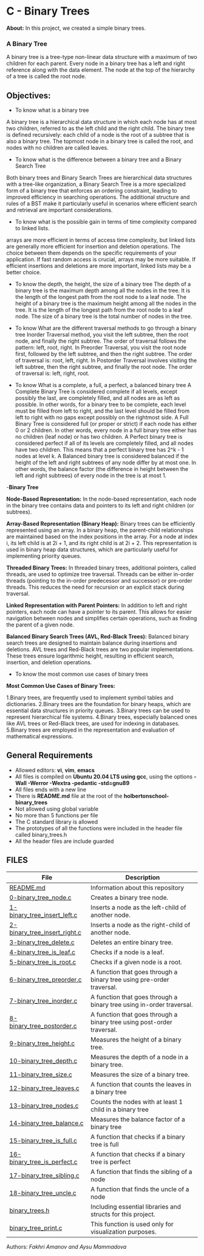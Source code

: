 # C - Binary Trees
**About:** In this project, we created a simple binary trees.
### A Binary Tree
A binary tree is a tree-type non-linear data structure with a maximum of two children for each parent. Every node in a binary tree has a left and right reference along with the data element. The node at the top of the hierarchy of a tree is called the root node.

## Objectives:
* To know what is a binary tree

A binary tree is a hierarchical data structure in which each node has at most two children, referred to as the left child and the right child. The binary tree is defined recursively: each child of a node is the root of a subtree that is also a binary tree. The topmost node in a binary tree is called the root, and nodes with no children are called leaves.

* To know what is the difference between a binary tree and a Binary Search Tree

Both binary trees and Binary Search Trees are hierarchical data structures with a tree-like organization, a Binary Search Tree is a more specialized form of a binary tree that enforces an ordering constraint, leading to improved efficiency in searching operations. The additional structure and rules of a BST make it particularly useful in scenarios where efficient search and retrieval are important considerations.

* To know what is the possible gain in terms of time complexity compared to linked lists. 

arrays are more efficient in terms of access time complexity, but linked lists are generally more efficient for insertion and deletion operations. The choice between them depends on the specific requirements of your application. If fast random access is crucial, arrays may be more suitable. If efficient insertions and deletions are more important, linked lists may be a better choice.

* To know the depth, the height, the size of a binary tree
The depth of a binary tree is the maximum depth among all the nodes in the tree. 
It is the length of the longest path from the root node to a leaf node. 
The height of a binary tree is the maximum height among all the nodes in the tree. 
It is the length of the longest path from the root node to a leaf node.
The size of a binary tree is the total number of nodes in the tree.

* To know What are the different traversal methods to go through a binary tree
Inorder Traversal method, you visit the left subtree, then the root node, and finally the right subtree. The order of traversal follows the pattern: left, root, right.
In Preorder Traversal, you visit the root node first, followed by the left subtree, and then the right subtree. The order of traversal is: root, left, right.
In Postorder Traversal involves visiting the left subtree, then the right subtree, and finally the root node. The order of traversal is: left, right, root.

* To know What is a complete, a full, a perfect, a balanced binary tree
A Complete Binary Tree is considered complete if all levels, except possibly the last, are completely filled, and all nodes are as left as possible. In other words, for a binary tree to be complete, each level must be filled from left to right, and the last level should be filled from left to right with no gaps except possibly on the rightmost side.
A Full Binary Tree is considered full (or proper or strict) if each node has either 0 or 2 children. In other words, every node in a full binary tree either has no children (leaf node) or has two children.
A Perfect binary tree is considered perfect if all of its levels are completely filled, and all nodes have two children. This means that a perfect binary tree has 2^k - 1 nodes at level k.
A Balanced binary tree is considered balanced if the height of the left and right subtrees of any node differ by at most one. In other words, the balance factor (the difference in height between the left and right subtrees) of every node in the tree is at most 1.


-**Binary Tree**

**Node-Based Representation:**
In the node-based representation, each node in the binary tree contains data and pointers to its left and right children (or subtrees).

**Array-Based Representation (Binary Heap):**
Binary trees can be efficiently represented using an array.
In a binary heap, the parent-child relationships are maintained based on the index positions in the array.
For a node at index i, its left child is at 2i + 1, and its right child is at 2i + 2.
This representation is used in binary heap data structures, which are particularly useful for implementing priority queues.

**Threaded Binary Trees:**
In threaded binary trees, additional pointers, called threads, are used to optimize tree traversal.
Threads can be either in-order threads (pointing to the in-order predecessor and successor) or pre-order threads.
This reduces the need for recursion or an explicit stack during traversal.

**Linked Representation with Parent Pointers:**
In addition to left and right pointers, each node can have a pointer to its parent.
This allows for easier navigation between nodes and simplifies certain operations, such as finding the parent of a given node.

**Balanced Binary Search Trees (AVL, Red-Black Trees):**
Balanced binary search trees are designed to maintain balance during insertions and deletions.
AVL trees and Red-Black trees are two popular implementations.
These trees ensure logarithmic height, resulting in efficient search, insertion, and deletion operations.

* To know the most common use cases of binary trees

**Most Common Use Cases of Binary Trees:**

1.Binary trees, are frequently used to implement symbol tables and dictionaries.
2.Binary trees are the foundation for binary heaps, which are essential data structures in priority queues.
3.Binary trees can be used to represent hierarchical file systems.
4.Binary trees, especially balanced ones like AVL trees or Red-Black trees, are used for indexing in databases.
5.Binary trees are employed in the representation and evaluation of mathematical expressions.

## General Requirements
* Allowed editors: **vi**, **vim**, **emacs**
* All files is compiled on **Ubuntu 20.04 LTS using gcc**, using the options **-Wall -Werror -Wextra -pedantic -std=gnu89**
* All files ends with a new line
* There is **README.md** file at the root of the **holbertonschool-binary_trees**
* Not allowed using global variable
* No more than 5 functions per file
* The C standard library is allowed
* The prototypes of all the functions were included in the header file called binary_trees.h
* All the header files are include guarded

## FILES
|File|Description|
|---|---|
|[README.md](https://github.com/AysuAnar/holbertonschool-binary_trees/blob/main/README.md)|Information about this repository|
|[0-binary_tree_node.c](https://github.com/AysuAnar/holbertonschool-binary_trees/blob/main/0-binary_tree_node.c)|Creates a binary tree node.|
|[1-binary_tree_insert_left.c](https://github.com/AysuAnar/holbertonschool-binary_trees/blob/main/1-binary_tree_insert_left.c)| Inserts a node as the left-child of another node.|
|[2-binary_tree_insert_right.c](https://github.com/AysuAnar/holbertonschool-binary_trees/blob/main/2-binary_tree_insert_right.c)| Inserts a node as the right-child of another node.|
|[3-binary_tree_delete.c](https://github.com/AysuAnar/holbertonschool-binary_trees/blob/main/3-binary_tree_delete.c)|Deletes an entire binary tree.|
|[4-binary_tree_is_leaf.c](https://github.com/AysuAnar/holbertonschool-binary_trees/blob/main/4-binary_tree_is_leaf.c)|Checks if a node is a leaf.|
|[5-binary_tree_is_root.c](https://github.com/AysuAnar/holbertonschool-binary_trees/blob/main/5-binary_tree_is_root.c)|Checks if a given node is a root.|
|[6-binary_tree_preorder.c](https://github.com/AysuAnar/holbertonschool-binary_trees/blob/main/6-binary_tree_preorder.c)|A function that goes through a binary tree using pre-order traversal.|
|[7-binary_tree_inorder.c](https://github.com/AysuAnar/holbertonschool-binary_trees/blob/main/7-binary_tree_inorder.c)|A function that goes through a binary tree using in-order traversal.|
|[8-binary_tree_postorder.c](https://github.com/AysuAnar/holbertonschool-binary_trees/blob/main/8-binary_tree_postorder.c)|A function that goes through a binary tree using post-order traversal.|
|[9-binary_tree_height.c](https://github.com/AysuAnar/holbertonschool-binary_trees/blob/main/9-binary_tree_height.c)|Measures the height of a binary tree.|
|[10-binary_tree_depth.c](https://github.com/AysuAnar/holbertonschool-binary_trees/blob/main/10-binary_tree_depth.c)|Measures the depth of a node in a binary tree.|
|[11-binary_tree_size.c](https://github.com/AysuAnar/holbertonschool-binary_trees/blob/main/11-binary_tree_size.c)|Measures the size of a binary tree.|
|[12-binary_tree_leaves.c](https://github.com/AysuAnar/holbertonschool-binary_trees/blob/main/12-binary_tree_leaves.c)|A function that counts the leaves in a binary tree|
|[13-binary_tree_nodes.c](https://github.com/AysuAnar/holbertonschool-binary_trees/blob/main/13-binary_tree_nodes.c)|Counts the nodes with at least 1 child in a binary tree|
|[14-binary_tree_balance.c](https://github.com/AysuAnar/holbertonschool-binary_trees/blob/main/14-binary_tree_balance.c)|Measures the balance factor of a binary tree|
|[15-binary_tree_is_full.c](https://github.com/AysuAnar/holbertonschool-binary_trees/blob/main/15-binary_tree_is_full.c)|A function that checks if a binary tree is full|
|[16-binary_tree_is_perfect.c](https://github.com/AysuAnar/holbertonschool-binary_trees/blob/main/16-binary_tree_is_perfect.c)|A function that checks if a binary tree is perfect|
|[17-binary_tree_sibling.c](https://github.com/AysuAnar/holbertonschool-binary_trees/blob/main/17-binary_tree_sibling.c)|A function that finds the sibling of a node|
|[18-binary_tree_uncle.c](https://github.com/AysuAnar/holbertonschool-binary_trees/blob/main/18-binary_tree_uncle.c)|A function that finds the uncle of a node|
|[binary_trees.h](https://github.com/AysuAnar/holbertonschool-binary_trees/blob/main/binary_trees.h)|Including essential libraries and structs for this project.|
|[binary_tree_print.c](https://github.com/AysuAnar/holbertonschool-binary_trees/blob/main/binary_tree_print.c)|This function is used only for visualization purposes.|

Authors: _Fakhri Amanov and Aysu Mammadova_
